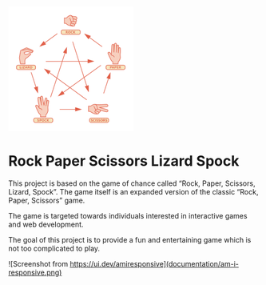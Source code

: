 ![rock-paper-scissors-lizard-spock](documentation/rock-paper-scissors-lizard-spock-logo-small.png)

# Rock Paper Scissors Lizard Spock

This project is based on the game of chance called “Rock, Paper, Scissors, Lizard, Spock”. The game itself is an expanded version of the classic “Rock, Paper, Scissors” game. 

The game is targeted towards individuals interested in interactive games and web development.

The goal of this project is to provide a fun and entertaining game which is not too complicated to play.

![Screenshot from https://ui.dev/amiresponsive](documentation/am-i-responsive.png)


